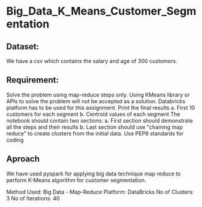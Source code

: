 # Big_Data_K_Means_Customer_Segmentation

## Dataset:

We have a csv which contains the salary and age of 300 customers.

## Requirement:

Solve the problem using map-reduce steps only.
Using KMeans library or APIs to solve the problem will not be accepted as a solution.
Databricks platform has to be used for this assignment.
Print the final results
a. First 10 customers for each segment
b. Centroid values of each segment
The notebook should contain two sections:
a. First section should demonstrate all the steps and their results
b. Last section should use "chaining map reduce" to create clusters from the initial data.
Use PEP8 standards for coding

## Aproach

We have used pyspark for applying big data technique map reduce to perform K-Means algorithm for customer segmentation.

Method Used: Big Data - Map-Reduce
Platform: DataBricks
No of Clusters: 3
No of Iterations: 40
